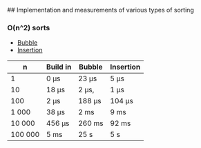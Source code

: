 #﻿# Implementation and measurements of various types of sorting

### O(n^2) sorts

* [Bubble](n2/BubbleSort)
* [Insertion](n2/InsertionSort)

| n       | Build in | Bubble  | Insertion |
| ------- | -------- | ------- | --------- |
| 1       | 0 μs     | 23 μs   | 5 μs      |
| 10      | 18 μs    | 2 μs,   | 1 μs      |
| 100     | 2 μs     | 188 μs  | 104 μs    |
| 1 000   | 38 μs    | 2 ms    | 9 ms      |
| 10 000  | 456 μs   | 260 ms  | 92 ms     |
| 100 000 | 5 ms     | 25 s    | 5 s       |


